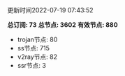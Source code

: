 更新时间2022-07-19 07:43:52

**总订阅: 73**
**总节点: 3602**
**有效节点: 880**
- trojan节点: 80
- ss节点: 715
- v2ray节点: 82
- ssr节点: 3
